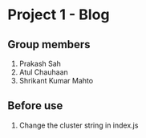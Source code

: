 # Project 1 - Blog

## Group members
1. Prakash Sah 
2. Atul Chauhaan
3. Shrikant Kumar Mahto

## Before use 
1. Change the cluster string in index.js